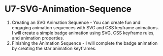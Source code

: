 # U7-SVG-Animation-Sequence
 
1. Creating an SVG Animation Sequence - You can create fun and engaging animation sequences with SVG and CSS keyframe animations. I will create a simple badge animation using SVG, CSS keyframe rules, and animation properties.
2. Finishing the Animation Sequence - I will complete the badge animation by creating the star animation keyframes.